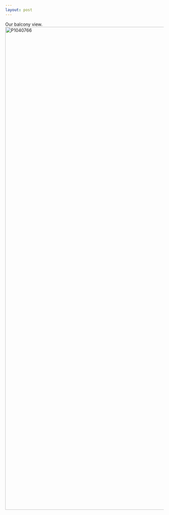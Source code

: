 ```yaml
---
layout: post
---
```

Our balcony view.
<a data-flickr-embed="true" href="https://www.flickr.com/photos/kabads/19963599668/in/datetaken-public/" title="P1040766"><img src="https://farm1.staticflickr.com/388/19963599668_a62bc7f8bd_k.jpg" width="2048" height="1536" alt="P1040766"></a><script async src="//embedr.flickr.com/assets/client-code.js" charset="utf-8"></script>